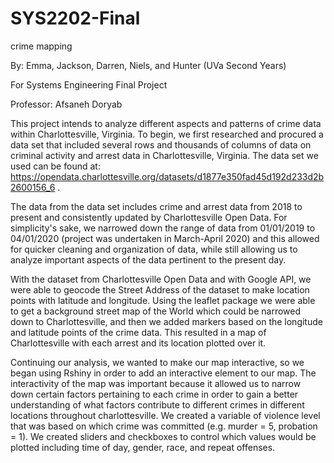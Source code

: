 # SYS2202-Final
crime mapping 

By:
Emma, Jackson, Darren, Niels, and Hunter (UVa Second Years)

For Systems Engineering Final Project

Professor: Afsaneh Doryab


This project intends to analyze different aspects and patterns of crime data within Charlottesville, Virginia. To begin, we first
researched and procured a data set that included several rows and thousands of columns of data on criminal activity and arrest data 
in Charlottesville, Virginia. The data set we used can be found at: https://opendata.charlottesville.org/datasets/d1877e350fad45d192d233d2b2600156_6 .

 The data from the data set includes crime and arrest data from 2018 to present and consistently updated by Charlottesville Open Data. 
 For simplicity's sake, we narrowed down the range of data from 01/01/2019 to 04/01/2020 (project was undertaken in March-April 2020) and
 this allowed for quicker cleaning and organization of data, while still allowing us to analyze important aspects of the data pertinent 
 to the present day. 
 
 With the dataset from Charlottesville Open Data and with Google API, we were able to geocode the Street Address of the dataset to make
 location points with latitude and longitude. Using the leaflet package we were able to get a background street map of the World which
 could be narrowed down to Charlottesville, and then we added markers based on the longitude and latitude points of the crime data. 
 This resulted in a map of Charlottesville with each arrest and its location plotted over it. 
 
 Continuing our analysis, we wanted to make our map interactive, so we began using Rshiny in order to add an interactive element to our 
 map. The interactivity of the map was important because it allowed us to narrow down certain factors pertaining to each crime in order
 to gain a better understanding of what factors contribute to different crimes in different locations throughout charlottesville. We 
 created a variable of violence level that was based on which crime was committed (e.g. murder = 5, probation = 1). We created sliders 
 and checkboxes to control which values would be plotted including time of day, gender, race, and repeat offenses. 
